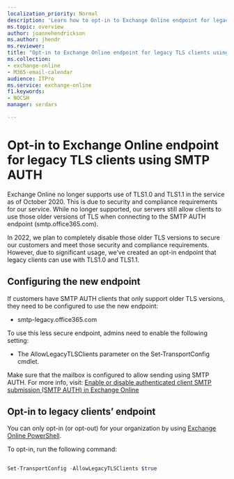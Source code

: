 ```yaml
---
localization_priority: Normal
description: 'Learn how to opt-in to Exchange Online endpoint for legacy TLS clients using SMTP AUTH.'
ms.topic: overview
author: joannehendrickson
ms.author: jhendr
ms.reviewer: 
title: "Opt-in to Exchange Online endpoint for legacy TLS clients using SMTP AUTH"
ms.collection: 
- exchange-online
- M365-email-calendar
audience: ITPro
ms.service: exchange-online
f1.keywords:
- NOCSH
manager: serdars

---
```

# Opt-in to Exchange Online endpoint for legacy TLS clients using SMTP AUTH
 
Exchange Online no longer supports use of TLS1.0 and TLS1.1 in the service as of October 2020. This is due to security and compliance requirements for our service. While no longer supported, our servers still allow clients to use those older versions of TLS when connecting to the SMTP AUTH endpoint (smtp.office365.com). 

In 2022, we plan to completely disable those older TLS versions to secure our customers and meet those security and compliance requirements. However, due to significant usage, we’ve created an opt-in endpoint that legacy clients can use with TLS1.0 and TLS1.1.  

## Configuring the new endpoint

If customers have SMTP AUTH clients that only support older TLS versions, they need to be configured to use the new endpoint:

- smtp-legacy.office365.com 
 
To use this less secure endpoint, admins need to enable the following setting:

- The AllowLegacyTLSClients parameter on the Set-TransportConfig cmdlet.

Make sure that the mailbox is configured to allow sending using SMTP AUTH. For more info, visit: [Enable or disable authenticated client SMTP submission (SMTP AUTH) in Exchange Online](/microsoft.com/exchange/clients-and-mobile-in-exchange-online/authenticated-client-smtp-submission)

 
 
## Opt-in to legacy clients’ endpoint 

You can only opt-in (or opt-out) for your organization by using [Exchange Online PowerShell](/powershell/exchange/connect-to-exchange-online-powershell).

To opt-in, run the following command:

```PowerShell
 
Set-TransportConfig -AllowLegacyTLSClients $true

```
